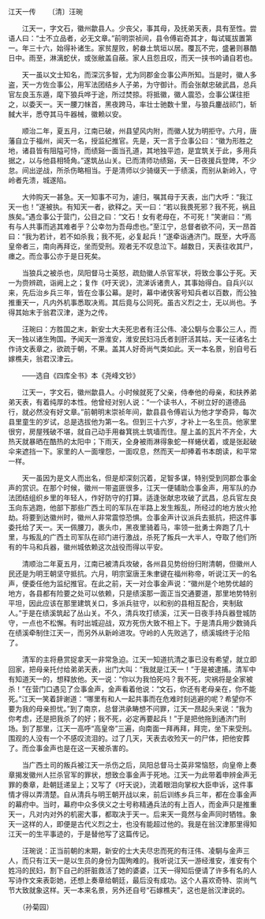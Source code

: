 江天一传
　　〔清〕汪琬

　　江天一，字文石，徽州歙县人。少丧父，事其母，及抚弟天表，具有至性。尝语人曰：“士不立品者，必无文章。”前明崇祯间，县令傅岩奇其才，每试辄拔置第一。年三十六，始得补诸生。家贫屋败，躬畚土筑垣以居。覆瓦不完，盛暑则暴酷日中。雨至，淋漓蛇伏，或张敝盖自蔽。家人且怨且叹，而天一挟书吟诵自若也。

　　天一虽以文士知名，而深沉多智，尤为同郡金佥事公声所知。当是时，徽人多盗，天一方佐佥事公，用军法团结乡人子弟，为守御计。而会张献忠破武昌，总兵官左良玉东遁，麾下狼兵哗于途，所过焚掠。将抵徽，徽人震恐，佥事公谋往拒之，以委天一。天一腰刀帓首，黑夜跨马，率壮士驰数十里，与狼兵鏖战祁门，斩馘大半，悉夺其马牛器械，徽赖以安。

　　顺治二年，夏五月，江南已破，州县望风内附，而徽人犹为明拒守。六月，唐藩自立于福州，闻天一名，授监纪推官。先是，天一言于佥事公曰：“徽为形胜之地，诸县皆有阻隘可恃，而绩谿一面当孔道，其地独平迆，是宜筑关于此，多用兵据之，以与他县相犄角。”遂筑丛山关。已而清师功绩谿，天一日夜援兵登陴，不少怠。间出逆战，所杀伤略相当。于是清师以少骑缀天一于绩溪，而别从新岭入，守岭者先溃，城遂陷。

　　大帅购天一甚急。天一知事不可为，遽归，嘱其母于天表，出门大呼：“我江天一也！”遂被执。有知天一者，欲释之。天一曰：“若以我畏死邪？我不死，祸且族矣。”遇佥事公于营门，公目之曰：“文石！女有老母在，不可死！”笑谢曰：“焉有与人共事而逃其难者乎？公幸勿为吾母虑也。”至江宁，总督者欲不问，天一昂首曰：“我为若计，若不如杀我；我不死，必复起兵！”遂牵诣通济门。既至，大呼高皇帝者三，南向再拜讫，坐而受刑。观者无不叹息泣下。越数日，天表往收其尸，瘗之。而佥事公亦于是日死矣。

　　当狼兵之被杀也，凤阳督马士英怒，疏劾徽人杀官军状，将致佥事公于死。天一为赍辨疏，诣阙上之；复作《吁天说》，流涕诉诸贵人，其事始得白。自兵兴以来，先后治乡兵三年，皆在佥事公幕。是时，幕中诸侠客号知兵者以百数，而公独推重天一，凡内外机事悉取决焉。其后竟与公同死。虽古义烈之士，无以尚也。予得其始末于翁君汉津，遂为之传。

　　汪琬曰：方胜国之末，新安士大夫死忠者有汪公伟、凌公駉与佥事公三人，而天一独以诸生殉国。予闻天一游淮安，淮安民妇冯氏者刲肝活其姑，天一征诸名士作诗文表章之，欲疏于朝，不果。盖其人好奇尚气类如此。天一本名景，别自号石嫁樵夫，翁君汉津云。

　　——选自《四库全书》本《尧峰文钞》　

　　江天一，字文石，徽州歙县人。小时候就死了父亲，侍奉他的母亲，和扶养弟弟天表，有着纯厚的本性。他曾经对别人说：“一个读书人，不树立好的道德品行，就必然没有好文章。”前朝明末崇祯年间，歙县县令傅岩认为他才学奇异，每次县里童生的岁试，总是选拔他为第一名。但到三十六岁，才补上一名生员。他家里很穷，房屋残破不堪，就自己动手用畚箕挑土筑墙而住。屋上盖的瓦片不齐全，大热天就暴晒在酷热的太阳中；下雨天，全身被雨淋得象蛇一样蜷伏着，或是张起破伞来遮挡一下。家里的人一面埋怨，一面叹息，然而天一却捧着书本朗读，和平常一样。

　　天一虽因为是文人而出名，但是却深刻沉着，足智多谋，特别受到同郡佥事金声的赏识。在那个时候，徽州一带盗匪很多，江天一便辅助佥事金声，用军队的办法团结组织乡里的年轻人，作好防守的打算。适逢张献忠攻破了武昌，总兵官左良玉向东逃跑，他部下那些广西土司的军队在半路上发生叛乱，所经过的地方放火抢劫。将要到达徽州时，徽州人非常震惊恐惧。佥事金声计议派兵去抵抗，把这件事委托给了天一。天一佩腰刀，裹头巾，黑夜里骑着马，率领一批勇士奔跑了几十里，与叛乱的广西土司军队在祁门进行激战，杀死了叛兵一大半人，夺取了他们所有的牛马和兵器，徽州城依赖这次战役而得以平安。

　　清顺治二年夏五月，江南已被清兵攻破，各州县见势纷纷归附清朝，但徽州人民还是为明王朝坚守抵抗。六月，明宗室唐王朱聿键在福州称帝，听说江天一的名声，便委任他为监纪推官。在此之前，天一对佥事金声说：“徽州是个地势优越的地方，各县都有险要之处可以依赖，只是绩溪那一面正当交通要道，那里地势特别平坦，因此应该在那里建筑关口，多派兵驻守，以和别的县相互配合，夹制敌人。”于是在绩溪筑起了丛山关。不久，清兵攻打绩溪，江天一日夜手持兵器登城防守，一点也不松懈。有时出城迎战，双方死伤大致不相上下。于是清兵用少数骑兵在绩溪牵制住江天一，而另外从新岭进攻。守岭的人先败逃了，绩溪城终于沦陷了。

　　清军的主将悬赏捉拿天一非常急迫。江天一知道抗清之事已没有希望，就立即回家，把母亲托付给弟弟天表，出门大叫：“我就是江天一！”于是被逮捕。清军中有知道天一的，想释放他。天一说：“你以为我怕死吗？我不死，灾祸将是全家被杀！”在营门口遇见了佥事金声，金声看着他说：“文石，你还有老母亲在，你不能死。”江天一笑着辞谢道：“哪里有和人一起共事而在危难时刻逃避的呢？希望你不要为我的母亲担忧。”到了南京，总督洪承畴想不问罪，江天一昂起头来说：“我为你考虑，还是把我杀了的好；我不死，必定再要起兵！”于是把他拖到通济门刑场。到了那里，江天一高呼“高皇帝”三遍，向南面一拜再拜，拜完，坐下来受刑。围观的人没有一个不感叹流泪的。过了几天，天表去收殓天一的尸体，把他安葬了。而佥事金声也是在这一天被杀害的。

　　当广西土司的叛兵被江天一杀伤之后，凤阳总督马士英非常恼怒，向皇帝上奏章揭发徽州人拦杀官军的罪状，想致佥事金声于死地。江天一为此带着申辨金声无罪的奏章，赴朝廷递呈上；又写了《吁天说》，流着眼泪向掌权大臣申诉，这件事情才得以弄清楚。自从清兵与明王朝开战以来，前后训练乡兵三年，都在佥事金声的幕府中。当时，幕府中众多侠义之士号称精通兵法的有上百人，而金声只是推重天一，凡对内对外的机密大事，都取决于天一。后来天一竟然与金声同时牺牲。象天一这样的人，即便是古代义烈之士，也没有能超过他的。我是在翁汉津那里得知江天一的生平事迹的，于是替他写了这篇传记。

　　汪琬说：正当前朝的末期，新安的士大夫尽忠而死的有汪伟、凌駉与金声三人，而只有江天一是以生员的身份为国殉难的。我听说江天一游经淮安，淮安有个姓冯的民妇，割下自己的肝脏救活了她的婆婆，江天一得知后便请了许多有名的人写诗作文来表彰她，还想上奏章给朝廷，最后没有成功。这个人喜欢奇特、崇尚气节大致就象这样。天一本来名景，另外还自号“石嫁樵夫”，这也是翁汉津说的。

　　（孙菊园） 


